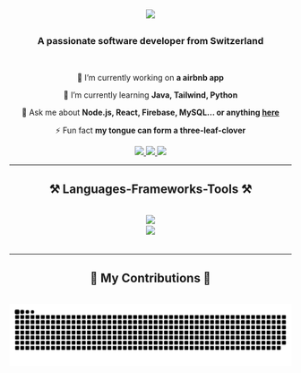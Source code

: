 <h1 align="center">
    <img src="https://readme-typing-svg.herokuapp.com/?font=Righteous&size=35&center=true&vCenter=true&width=500&height=70&duration=4000&lines=Hi+There!+👋;+I'm+Lucas!;" />
</h1>
<h3 align="center">A passionate software developer from Switzerland</h3>

<br/>
<div align="center">
 
🔭 I’m currently working on **a airbnb app**
 
🌱 I’m currently learning **Java, Tailwind, Python**

💬 Ask me about **Node.js, React, Firebase, MySQL... or anything [here](https://github.com/salesp07/salesp07/issues)**

⚡ Fun fact **my tongue can form a three-leaf-clover**

 </div>
 
<div align="center"> 
  <a href="mailto:lucas.heroin@stud.kbw.ch">
    <img src="https://img.shields.io/badge/Mail-333333?style=for-the-badge&logo=gmail&logoColor=red" />
  </a>
  <a href="https://linkedin.com/in/pedro-sales-muniz" target="_blank">
    <img src="https://img.shields.io/badge/LinkedIn-0077B5?style=for-the-badge&logo=linkedin&logoColor=white" target="_blank" />
  </a>
  <a href="https://salesp07.github.io" target="_blank">
     <img src="https://img.shields.io/badge/Portfolio-FF5722?style=for-the-badge&logo=todoist&logoColor=white" target="_blank" /> <!-- sqlite, safari, google-chrome are other good icon options -->
  </a>
</div>

 <hr/>
 <h2 align="center">⚒️ Languages-Frameworks-Tools ⚒️</h2>
<br/>
<div align="center">
    <img src="https://skillicons.dev/icons?i=react,tailwind,html,css,javascript,git,github,mysql" /><br>
    <img src="https://skillicons.dev/icons?i=nodejs,figma,vscode,express,firebase,java,docker,aws,kubernetes" />
</div>

<br/>
<hr/>
<div align="center">
  <h2>🐍 My Contributions 🐍</h2>
  <br>
  <img alt="snake eating my contributions" src="https://raw.githubusercontent.com/salesp07/salesp07/output/github-contribution-grid-snake.svg" />
  
  <br/><br/><br/>
</div>
<!---
 <div align="center">  
  <img width="49%" height="195px" src="https://github-readme-stats.vercel.app/api?username=hereIsLucas&show_icons=true&count_private=true&hide_border=true&title_color=ff91a4&icon_color=ff91a4&text_color=c9d1d9&bg_color=0d1117" alt="Lucas github stats" /> 
  <img width="41%" height="195px" src="https://github-readme-stats.vercel.app/api/top-langs/?username=hereIsLucas&layout=compact&hide_border=true&title_color=ff91a4&text_color=ff91a4&bg_color=0d1117" />
</div>
--->

 
